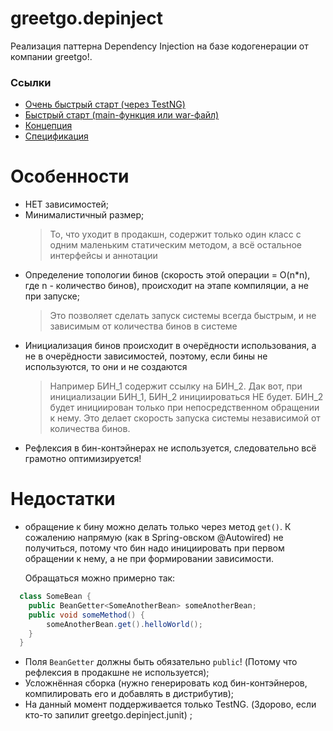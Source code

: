 # greetgo.depinject

Реализация паттерна Dependency Injection на базе кодогенерации от компании greetgo!.

### Ссылки

 - [Очень быстрый старт (через TestNG)](doc/fast_start.md)
 - [Быстрый старт (main-функция или war-файл)](doc/quick_start.md)
 - [Концепция](doc/concept.md)
 - [Спецификация](doc/spec.md)

# Особенности

 - НЕТ зависимостей;
 - Минималистичный размер;
   > То, что уходит в продакшн, содержит только один класс с одним маленьким статическим методом, а всё
     остальное интерфейсы и аннотации
 - Определение топологии бинов (скорость этой операции = O(n*n), где n - количество бинов), происходит на этапе
   компиляции, а не при запуске;
   > Это позволяет сделать запуск системы всегда быстрым, и не зависимым от количества бинов в системе
 - Инициализация бинов происходит в очерёдности использования, а не в очерёдности зависимостей, поэтому,
   если бины не используются, то они и не создаются
   > Например БИН_1 содержит ссылку на БИН_2. Дак вот, при инициализации БИН_1, БИН_2 инициироваться НЕ будет. БИН_2
     будет инициирован только при непосредственном обращении к нему. Это делает скорость запуска системы
     независимой от количества бинов.
 - Рефлексия в бин-контэйнерах не используется, следовательно всё грамотно оптимизируется!

# Недостатки

  - обращение к бину можно делать только через метод `get()`. К сожалению напрямую (как в Spring-овском @Autowired)
    не получиться, потому что бин надо инициировать при первом обращении к нему, а не при формировании зависимости.
    
    Обращаться можно примерно так:
  
```java
  class SomeBean {
    public BeanGetter<SomeAnotherBean> someAnotherBean;
    public void someMethod() {
        someAnotherBean.get().helloWorld();
    }
  }
```
  - Поля `BeanGetter` должны быть обязательно `public`! (Потому что рефлексия в продакшне не используется);
  - Усложнённая сборка (нужно генерировать код бин-контэйнеров, компилировать его и добавлять в дистрибутив);
  - На данный момент поддерживается только TestNG. (Здорово, если кто-то запилит greetgo.depinject.junit) ;

